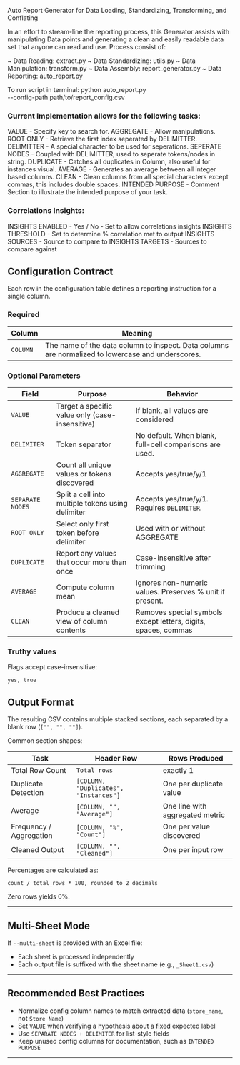 
Auto Report Generator for Data Loading, Standardizing, Transforming, and Conflating

In an effort to stream-line the reporting process, this Generator assists with manipulating Data points and generating a clean and easily readable data set that anyone can read and use. Process consist of:

~ Data Reading: extract.py
~ Data Standardizing: utils.py 
~ Data Manipulation: transform.py
~ Data Assembly: report_generator.py
~ Data Reporting: auto_report.py

To run script in terminal:
python auto_report.py \
  --config-path path/to/report_config.csv


### Current Implementation allows for the following tasks:
  VALUE - Specify key to search for.
  AGGREGATE - Allow manipulations.
  ROOT ONLY - Retrieve the first index seperated by DELIMITTER.
  DELIMITTER - A special character to be used for seperations.
  SEPERATE NODES - Coupled with DELIMITTER, used to seperate tokens/nodes in string.
  DUPLICATE - Catches all duplicates in Column, also useful for instances visual.
  AVERAGE - Generates an average between all integer based columns.
  CLEAN - Clean columns from all special characters except commas, this includes double spaces.
  INTENDED PURPOSE - Comment Section to illustrate the intended purpose of your task.

### Correlations Insights:
  INSIGHTS ENABLED - Yes / No - Set to allow correlations insights
  INSIGHTS THRESHOLD - Set to determine % correlation met to output
  INSIGHTS SOURCES - Source to compare to
  INSIGHTS TARGETS - Sources to compare against

## Configuration Contract

Each row in the configuration table defines a reporting instruction for a single column.

### Required
| Column | Meaning |
|--------|---------|
| `COLUMN` | The name of the data column to inspect. Data columns are normalized to lowercase and underscores. |

### Optional Parameters
| Field | Purpose | Behavior |
|-------|---------|----------|
| `VALUE` | Target a specific value only (case-insensitive) | If blank, all values are considered |
| `DELIMITER` | Token separator | No default. When blank, full-cell comparisons are used. |
| `AGGREGATE` | Count all unique values or tokens discovered | Accepts yes/true/y/1 |
| `SEPARATE NODES` | Split a cell into multiple tokens using delimiter | Accepts yes/true/y/1. Requires `DELIMITER`. |
| `ROOT ONLY` | Select only first token before delimiter | Used with or without AGGREGATE |
| `DUPLICATE` | Report any values that occur more than once | Case-insensitive after trimming |
| `AVERAGE` | Compute column mean | Ignores non-numeric values. Preserves % unit if present. |
| `CLEAN` | Produce a cleaned view of column contents | Removes special symbols except letters, digits, spaces, commas |

### Truthy values
Flags accept case-insensitive:
```
yes, true
```

## Output Format

The resulting CSV contains multiple stacked sections, each separated by a blank row (`["", "", ""]`).

Common section shapes:

| Task | Header Row | Rows Produced |
|------|-------------|----------------|
| Total Row Count | `Total rows` | exactly 1 |
| Duplicate Detection | `[COLUMN, "Duplicates", "Instances"]` | One per duplicate value |
| Average | `[COLUMN, "", "Average"]` | One line with aggregated metric |
| Frequency / Aggregation | `[COLUMN, "%", "Count"]` | One per value discovered |
| Cleaned Output | `[COLUMN, "", "Cleaned"]` | One per input row |

Percentages are calculated as:
```
count / total_rows * 100, rounded to 2 decimals
```
Zero rows yields 0%.

---

## Multi-Sheet Mode

If `--multi-sheet` is provided with an Excel file:
- Each sheet is processed independently
- Each output file is suffixed with the sheet name (e.g., `_Sheet1.csv`)

---

## Recommended Best Practices

- Normalize config column names to match extracted data (`store_name`, not `Store Name`)
- Set `VALUE` when verifying a hypothesis about a fixed expected label
- Use `SEPARATE NODES + DELIMITER` for list-style fields
- Keep unused config columns for documentation, such as `INTENDED PURPOSE`

---